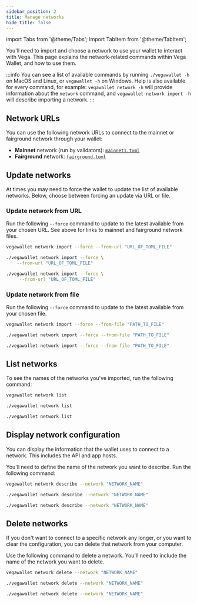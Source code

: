 ```yaml
---
sidebar_position: 2
title: Manage networks
hide_title: false
---
```


import Tabs from '@theme/Tabs';
import TabItem from '@theme/TabItem';

You'll need to import and choose a network to use your wallet to interact with Vega. This page explains the network-related commands within Vega Wallet, and how to use them. 

:::info 
You can see a list of available commands by running `./vegawallet -h` on MacOS and Linux, or `vegawallet -h` on Windows. Help is also available for every command, for example: `vegawallet network -h` will provide information about the `network` command, and `vegawallet network import -h` will describe importing a network.
:::

## Network URLs

You can use the following network URLs to connect to the mainnet or fairground network through your wallet: 

* **Mainnet** network (run by validators): [`mainnet1.toml`](https://raw.githubusercontent.com/vegaprotocol/networks/master/mainnet1/mainnet1.toml)
* **Fairground** network: [`fairground.toml`](https://raw.githubusercontent.com/vegaprotocol/networks/master/fairground/fairground.toml)

## Update networks

At times you may need to force the wallet to update the list of available networks. Below, choose between forcing an update via URL or file. 

### Update network from URL
 
Run the following `--force` command to update to the latest available from your chosen URL. See above for links to mainnet and fairground network files.

<Tabs groupId="operating-systems">
<TabItem value="windows" label="Windows">

```bash
vegawallet network import --force --from-url "URL_OF_TOML_FILE"
```
</TabItem>
<TabItem value="mac" label="MacOS">

```bash
./vegawallet network import --force \
    --from-url "URL_OF_TOML_FILE"
```
</TabItem>
<TabItem value="linux" label="Linux">

```bash
./vegawallet network import --force \
     --from-url "URL_OF_TOML_FILE"
```
</TabItem>
</Tabs>

### Update network from file

Run the following `--force` command to update to the latest available from your chosen file.  

<Tabs groupId="operating-systems">
<TabItem value="windows" label="Windows">

```bash
vegawallet network import --force --from-file "PATH_TO_FILE"
```
</TabItem>
<TabItem value="mac" label="MacOS">

```bash
./vegawallet network import --force --from-file "PATH_TO_FILE"
```
</TabItem>
<TabItem value="linux" label="Linux">

```bash
./vegawallet network import --force --from-file "PATH_TO_FILE"
```
</TabItem>

</Tabs>

## List networks 

To see the names of the networks you've imported, run the following command: 

<Tabs groupId="operating-systems">
<TabItem value="windows" label="Windows">

```bash
vegawallet network list
```
</TabItem>
<TabItem value="mac" label="MacOS">

```bash
./vegawallet network list
```
</TabItem>
<TabItem value="linux" label="Linux">

```bash
./vegawallet network list
```
</TabItem>

</Tabs>

## Display network configuration 

You can display the information that the wallet uses to connect to a network. This includes the API and app hosts. 

You'll need to define the name of the network you want to describe.  Run the following command: 

<Tabs groupId="operating-systems">
<TabItem value="windows" label="Windows">

```bash
vegawallet network describe --network "NETWORK_NAME"
```
</TabItem>
<TabItem value="mac" label="MacOS">

```bash
./vegawallet network describe --network "NETWORK_NAME"
```
</TabItem>
<TabItem value="linux" label="Linux">

```bash
./vegawallet network describe --network "NETWORK_NAME"
```
</TabItem>

</Tabs>

## Delete networks 

If you don't want to connect to a specific network any longer, or you want to clear the configuration, you can delete that network from your computer. 

Use the following command to delete a network. You'll need to include the name of the network you want to delete. 

<Tabs groupId="operating-systems">
<TabItem value="windows" label="Windows">

```bash
vegawallet network delete --network "NETWORK_NAME"
```
</TabItem>
<TabItem value="mac" label="MacOS">

```bash
./vegawallet network delete --network "NETWORK_NAME"
```
</TabItem>
<TabItem value="linux" label="Linux">

```bash
./vegawallet network delete --network "NETWORK_NAME"
```
</TabItem>

</Tabs>
